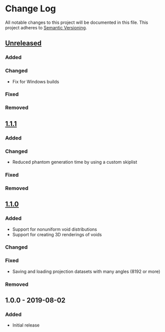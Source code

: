 # Change Log
All notable changes to this project will be documented in this file.
This project adheres to [Semantic Versioning](http://semver.org/).

## [Unreleased]
### Added

### Changed
- Fix for Windows builds

### Fixed

### Removed

## [1.1.1]
### Added

### Changed
- Reduced phantom generation time by using a custom skiplist

### Fixed

### Removed

## [1.1.0]
### Added
- Support for nonuniform void distributions
- Support for creating 3D renderings of voids

### Changed

### Fixed
- Saving and loading projection datasets with many angles (8192 or more)

### Removed

## 1.0.0 - 2019-08-02

### Added
- Initial release

[Unreleased]: https://github.com/dmpelt/foam_ct_phantom/compare/v1.1.1...HEAD
[1.1.1]: https://github.com/dmpelt/foam_ct_phantom/compare/v1.1.0...v1.1.1
[1.1.0]: https://github.com/dmpelt/foam_ct_phantom/compare/v1.0.0...v1.1.0
